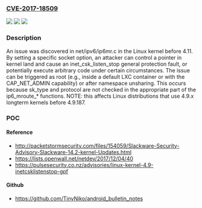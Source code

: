 ### [CVE-2017-18509](https://cve.mitre.org/cgi-bin/cvename.cgi?name=CVE-2017-18509)
![](https://img.shields.io/static/v1?label=Product&message=n%2Fa&color=blue)
![](https://img.shields.io/static/v1?label=Version&message=n%2Fa&color=blue)
![](https://img.shields.io/static/v1?label=Vulnerability&message=n%2Fa&color=brighgreen)

### Description

An issue was discovered in net/ipv6/ip6mr.c in the Linux kernel before 4.11. By setting a specific socket option, an attacker can control a pointer in kernel land and cause an inet_csk_listen_stop general protection fault, or potentially execute arbitrary code under certain circumstances. The issue can be triggered as root (e.g., inside a default LXC container or with the CAP_NET_ADMIN capability) or after namespace unsharing. This occurs because sk_type and protocol are not checked in the appropriate part of the ip6_mroute_* functions. NOTE: this affects Linux distributions that use 4.9.x longterm kernels before 4.9.187.

### POC

#### Reference
- http://packetstormsecurity.com/files/154059/Slackware-Security-Advisory-Slackware-14.2-kernel-Updates.html
- https://lists.openwall.net/netdev/2017/12/04/40
- https://pulsesecurity.co.nz/advisories/linux-kernel-4.9-inetcsklistenstop-gpf

#### Github
- https://github.com/TinyNiko/android_bulletin_notes

